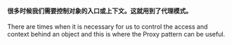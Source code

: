#### 很多时候我们需要控制对象的入口或上下文。这就用到了代理模式。
There are times when it is necessary for us to 
control the access and context behind an object and this is where the Proxy pattern can be useful.
